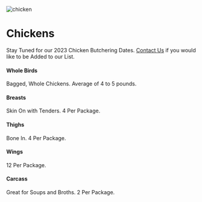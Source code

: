 ![chicken](/sony/food1.jpeg "chicken")

# Chickens

Stay Tuned for our 2023 Chicken Butchering Dates. [Contact Us](/contact) if you would like to be Added to our List.

#### Whole Birds
Bagged, Whole Chickens. Average of 4 to 5 pounds.
#### Breasts
Skin On with Tenders. 4 Per Package.
#### Thighs
Bone In. 4 Per Package.
#### Wings
12 Per Package.
#### Carcass
Great for Soups and Broths. 2 Per Package.